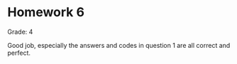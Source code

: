 # Homework 6

Grade: 4

Good job, especially the answers and codes in question 1 are all correct and perfect.
